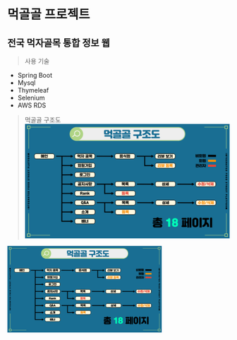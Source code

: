 # 먹골골 프로젝트
## 전국 먹자골목 통합 정보 웹 

> 사용 기술
* Spring Boot
* Mysql
* Thymeleaf
* Selenium
* AWS RDS
>먹골골 구조도
 ![alt text](img/구조도.png)
 <img src="img/구조도.png" alt="구조도 이미지" width="350"/>




